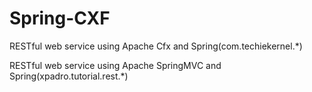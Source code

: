Spring-CXF
==========

RESTful web service using Apache Cfx and Spring(com.techiekernel.*)

RESTful web service using Apache SpringMVC and Spring(xpadro.tutorial.rest.*)